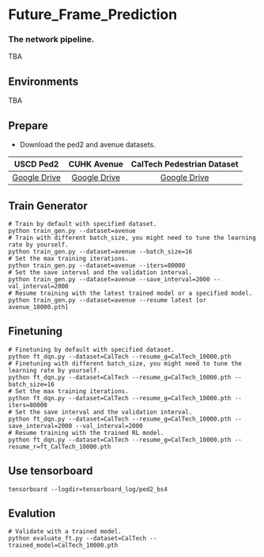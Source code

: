 # Future_Frame_Prediction


### The network pipeline.  
TBA

## Environments  
TBA

## Prepare
- Download the ped2 and avenue datasets.  

|USCD Ped2                                                                           | CUHK Avenue                                                                        | CalTech Pedestrian Dataset                          |
|:----------------------------------------------------------------------------------:|:----------------------------------------------------------------------------------:| :--------------------------------------------------:|
|[Google Drive](https://drive.google.com/open?id=1PO5BCMHUnmyb4NRSBFu28squcDv5VWTR)  | [Google Drive](https://drive.google.com/open?id=1b1q0kuc88rD5qDf5FksMwcJ43js4opbe) | [Google Drive](https://drive.google.com/drive/folders/1IBlcJP8YsCaT81LwQ2YwQJac8bf1q8xF) |



## Train Generator
```Shell
# Train by default with specified dataset.
python train_gen.py --dataset=avenue
# Train with different batch_size, you might need to tune the learning rate by yourself.
python train_gen.py --dataset=avenue --batch_size=16
# Set the max training iterations.
python train_gen.py --dataset=avenue --iters=80000
# Set the save interval and the validation interval.
python train_gen.py --dataset=avenue --save_interval=2000 --val_interval=2000
# Resume training with the latest trained model or a specified model.
python train_gen.py --dataset=avenue --resume latest [or avenue_10000.pth]

```

## Finetuning
```Shell
# Finetuning by default with specified dataset.
python ft_dqn.py --dataset=CalTech --resume_g=CalTech_10000.pth
# Finetuning with different batch_size, you might need to tune the learning rate by yourself.
python ft_dqn.py --dataset=CalTech --resume_g=CalTech_10000.pth --batch_size=16
# Set the max training iterations.
python ft_dqn.py --dataset=CalTech --resume_g=CalTech_10000.pth --iters=80000
# Set the save interval and the validation interval.
python ft_dqn.py --dataset=CalTech --resume_g=CalTech_10000.pth --save_interval=2000 --val_interval=2000
# Resume training with the trained RL model.
python ft_dqn.py --dataset=CalTech --resume_g=CalTech_10000.pth --resume_r=ft_CalTech_10000.pth

```

## Use tensorboard
```Shell
tensorboard --logdir=tensorboard_log/ped2_bs4
```

## Evalution
```Shell
# Validate with a trained model.
python evaluate_ft.py --dataset=CalTech --trained_model=CalTech_10000.pth
```
